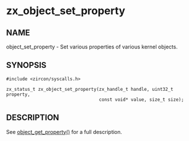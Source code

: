 # zx_object_set_property

## NAME

object_set_property - Set various properties of various kernel objects.

## SYNOPSIS

```
#include <zircon/syscalls.h>

zx_status_t zx_object_set_property(zx_handle_t handle, uint32_t property,
                                   const void* value, size_t size);

```

## DESCRIPTION

See [object_get_property()](object_get_property.md) for a full description.
